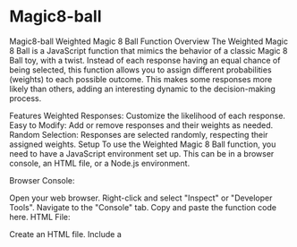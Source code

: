 # Magic8-ball
Magic8-ball
Weighted Magic 8 Ball Function
Overview
The Weighted Magic 8 Ball is a JavaScript function that mimics the behavior of a classic Magic 8 Ball toy, with a twist. Instead of each response having an equal chance of being selected, this function allows you to assign different probabilities (weights) to each possible outcome. This makes some responses more likely than others, adding an interesting dynamic to the decision-making process.

Features
Weighted Responses: Customize the likelihood of each response.
Easy to Modify: Add or remove responses and their weights as needed.
Random Selection: Responses are selected randomly, respecting their assigned weights.
Setup
To use the Weighted Magic 8 Ball function, you need to have a JavaScript environment set up. This can be in a browser console, an HTML file, or a Node.js environment.

Browser Console:

Open your web browser.
Right-click and select "Inspect" or "Developer Tools".
Navigate to the "Console" tab.
Copy and paste the function code here.
HTML File:

Create an HTML file.
Include a <script> tag and paste the function code inside it.
Node.js Environment:

Ensure Node.js is installed on your machine.
Create a .js file and paste the function code.
Run the file using Node.js.
Usage
To use the function, simply call weightedMagic8Ball().

Example:

javascript
Copy code
console.log(weightedMagic8Ball());
This will output a randomly selected response based on the defined weights.

Customization
To customize the responses and their weights:

Modify the responses array.
Add or remove objects, ensuring each has an answer (string) and a weight (number).
Adjust the weights to control the probability of each response.
Example:

javascript
Copy code
const responses = [
    { answer: "Yes, definitely.", weight: 10 },
    { answer: "No, not likely.", weight: 5 },
    // Add more responses here
];
Contributing
Contributions to this project are welcome. To contribute:

Fork the repository (if hosted on a platform like GitHub).
Create a new branch for your feature (git checkout -b feature/AmazingFeature).
Commit your changes (git commit -m 'Add some AmazingFeature').
Push to the branch (git push origin feature/AmazingFeature).
Open a pull request.
